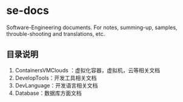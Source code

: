 # se-docs
Software-Engineering documents. For notes, summing-up, samples, throuble-shooting and translations, etc.

## 目录说明
1. ContainersVMClouds ：虚拟化容器，虚拟机，云等相关文档
2. DevelopTools：开发工具相关文档
3. DevLanguage：开发语言相关文档
4. Database：数据库方面文档
